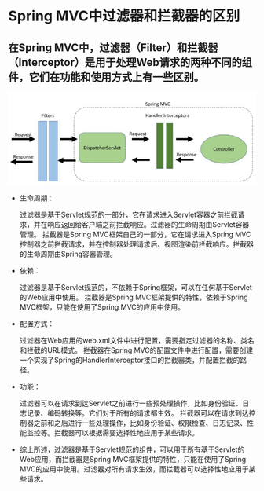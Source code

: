 # Spring MVC中过滤器和拦截器的区别

## 在Spring MVC中，过滤器（Filter）和拦截器（Interceptor）是用于处理Web请求的两种不同的组件，它们在功能和使用方式上有一些区别。

![img_16.png](img_16.png)

- 生命周期：

  过滤器是基于Servlet规范的一部分，它在请求进入Servlet容器之前拦截请求，并在响应返回给客户端之前拦截响应。过滤器的生命周期由Servlet容器管理。
  拦截器是Spring MVC框架自己的一部分，它在请求进入Spring MVC控制器之前拦截请求，并在控制器处理请求后、视图渲染前拦截响应。拦截器的生命周期由Spring容器管理。
  
- 依赖：

  过滤器是基于Servlet规范的，不依赖于Spring框架，可以在任何基于Servlet的Web应用中使用。
  拦截器是Spring MVC框架提供的特性，依赖于Spring MVC框架，只能在使用了Spring MVC的应用中使用。

- 配置方式：

  过滤器在Web应用的web.xml文件中进行配置，需要指定过滤器的名称、类名和拦截的URL模式。
  拦截器在Spring MVC的配置文件中进行配置，需要创建一个实现了Spring的HandlerInterceptor接口的拦截器类，并配置拦截的路径。

- 功能：

  过滤器可以在请求到达Servlet之前进行一些预处理操作，比如身份验证、日志记录、编码转换等。它们对于所有的请求都生效。
  拦截器可以在请求到达控制器之前和之后进行一些处理操作，比如身份验证、权限检查、日志记录、性能监控等。拦截器可以根据需要选择性地应用于某些请求。

- 综上所述，过滤器是基于Servlet规范的组件，可以用于所有基于Servlet的Web应用，而拦截器是Spring MVC框架提供的特性，只能在使用了Spring 
MVC的应用中使用。过滤器对所有请求生效，而拦截器可以选择性地应用于某些请求。